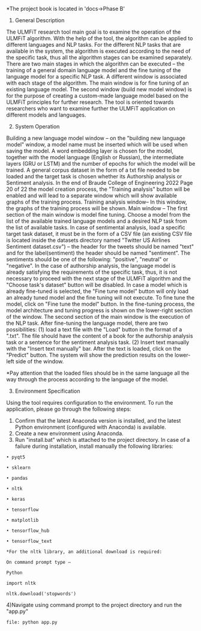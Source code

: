 *The project book is located in 'docs->Phase B'
1. General Description 

  The ULMFiT research tool main goal is to examine the operation of the ULMFiT 
  algorithm. With the help of the tool, the algorithm can be applied to different languages and 
  NLP tasks. For the different NLP tasks that are available in the system, the algorithm is 
  executed according to the need of the specific task, thus all the algorithm stages can be 
  examined separately.
  There are two main stages in which the algorithm can be executed – the training of a general 
  domain language model and the fine tuning of the language model for a specific NLP task. A 
  different window is associated with each stage of the algorithm.
  The main window is for fine tuning of an existing language model. The second window (build 
  new model window) is for the purpose of creating a custom-made language model based on 
  the ULMFiT principles for further research.
  The tool is oriented towards researchers who want to examine further the ULMFiT 
  application on different models and languages.

2. System Operation

  Building a new language model window – on the "building new language model" 
  window, a model name must be inserted which will be used when saving the model. A word 
  embedding layer is chosen for the model, together with the model language (English or 
  Russian), the intermediate layers (GRU or LSTM) and the number of epochs for which the 
  model will be trained. A general corpus dataset in the form of a txt file needed to be loaded and 
  the target task is chosen whether its Authorship analysis or Sentiment analysis. In the end of 
  Braude College of Engineering 2022
  Page 20 of 22
  the model creation process, the "Training analysis" button will be enabled and will lead to a 
  separate window which will show available graphs of the training process.
  Training analysis window– In this window, the graphs of the training process will be 
  shown.
  Main window – The first section of the main window is model fine tuning. Choose a 
  model from the list of the available trained language models and a desired NLP task from the 
  list of available tasks. In case of sentimental analysis, load a specific target task dataset, it must 
  be in the form of a CSV file (an existing CSV file is located inside the datasets directory named 
  "Twitter US Airlines Sentiment dataset.csv") – the header for the tweets should be named "text" 
  and for the label(sentiment) the header should be named "sentiment". The sentiments should be 
  one of the following: "positive", "neutral" or "negative". In the case of authorship analysis, the 
  language model is already satisfying the requirements of the specific task, thus, it is not 
  necessary to proceed with the next stage of the ULMFiT algorithm and the "Choose task's 
  dataset" button will be disabled. In case a model which is already fine-tuned is selected, the 
  "Fine tune model" button will only load an already tuned model and the fine tuning will not 
  execute. To fine tune the model, click on "Fine tune the model" button. In the fine-tuning 
  process, the model architecture and tuning progress is shown on the lower-right section of the 
  window.
  The second section of the main window is the execution of the NLP task. After fine-tuning the 
  language model, there are two possibilities: (1) load a text file with the "Load" button in the 
  format of a ".txt". The file should have the content of a book for the authorship analysis task or 
  a sentence for the sentiment analysis task. (2) Insert text manually with the "Insert text 
  manually" bar. After the text is loaded, click on the "Predict" button. The system will show the 
  prediction results on the lower-left side of the window.

  *Pay attention that the loaded files should be in the same language all the way through the
  process according to the language of the model.

3. Environment Specification

  Using the tool requires configuration to the environment. To run the application, 
  please go through the following steps:
  1) Confirm that the latest Anaconda version is installed, and the latest Python 
    environment (configured with Anaconda) is available.
  2) Create a new environment using Anaconda.
  3) Run "install.bat" which is attached to the project directory. In case of a failure 
    during installation, install manually the following libraries:

    • pyqt5

    • sklearn

    • pandas

    • nltk

    • keras

    • tensorflow

    • matplotlib

    • tensorflow_hub

    • tensorflow_text

    *For the nltk library, an additional download is required:

    On command prompt type –

    Python

    import nltk

    nltk.download('stopwords')

  4)Navigate using command prompt to the project directory and run the "app.py" 

    file: python app.py
